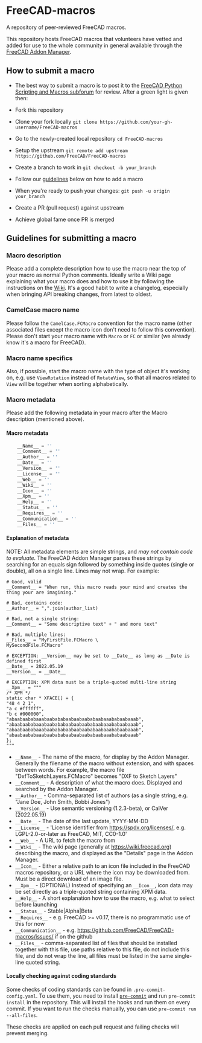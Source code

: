 # FreeCAD-macros

A repository of peer-reviewed FreeCAD macros.

This repository hosts FreeCAD macros that volunteers have vetted and added for use to the whole community in general available through the [FreeCAD Addon Manager](https://www.freecadweb.org/wiki/AddonManager).

## How to submit a macro

- The best way to submit a macro is to post it to the [FreeCAD Python Scripting and Macros subforum](https://forum.freecadweb.org/viewforum.php?f=22) for review. After a green light is given then:

- Fork this repository
- Clone your fork locally `git clone https://github.com/your-gh-username/FreeCAD-macros`
- Go to the newly-created local repository `cd FreeCAD-macros`
- Setup the upstream `git remote add upstream https://github.com/FreeCAD/FreeCAD-macros`
- Create a branch to work in `git checkout -b your_branch`
- Follow our [guidelines](https://github.com/FreeCAD/FreeCAD-macros#guidelines-for-submitting-a-macro) below on how to add a macro
- When you're ready to push your changes: `git push -u origin your_branch`
- Create a PR (pull request) against upstream
- Achieve global fame once PR is merged

## Guidelines for submitting a macro

### Macro description
Please add a complete description how to use the macro near the top of your macro as normal Python comments.
Ideally write a Wiki page explaining what your macro does and how to use it by following the instructions on the [Wiki](https://wiki.freecadweb.org/Macro_documentation). It's a good habit to write a changelog, especially when bringing API breaking changes, from latest to oldest.

### CamelCase macro name
Please follow the `CamelCase.FCMacro` convention for the macro name (other associated files except the macro icon don't need to follow this convention). Please don't start your macro name with `Macro` or `FC` or similar (we already know it's a macro for FreeCAD).

### Macro name specifics
Also, if possible, start the macro name with the type of object it's working on, e.g. use `ViewRotation` instead of `RotateView`, so that all macros related to `View` will be together when sorting alphabetically.

### Macro metadata
Please add the following metadata in your macro after the Macro description (mentioned above).

#### Macro metadata

```python
    __Name__ = ''
    __Comment__ = ''
    __Author__ = ''
    __Date__ = ''
    __Version__ = ''
    __License__ = ''
    __Web__ = ''
    __Wiki__ = ''
    __Icon__ = ''
    __Xpm__ = ''
    __Help__ = ''
    __Status__ = ''
    __Requires__ = ''
    __Communication__ = ''
    __Files__ = ''
```

#### Explanation of metadata

NOTE: All metadata elements are simple strings, and *may not contain code to evaluate*. The FreeCAD Addon Manager parses these strings by searching for an equals sign followed by something inside quotes (single or double), all on a single line. Lines may not wrap. For example:
```
# Good, valid
__Comment__ = "When run, this macro reads your mind and creates the thing your are imagining."

# Bad, contains code:
__Author__ = ",".join(author_list)

# Bad, not a single string:
__Comment__ = "Some descriptive text" + " and more text"

# Bad, multiple lines:
__Files__ = "MyFirstFile.FCMacro \
MySecondFile.FCMacro"

# EXCEPTION: __Version__ may be set to __Date__ as long as __Date is defined first
__Date__ = 2022.05.19
__Version__ = __Date__

# EXCEPTION: XPM data must be a triple-quoted multi-line string
__Xpm__ = """
/* XPM */
static char * XFACE[] = {
"48 4 2 1",
"a c #ffffff",
"b c #000000",
"abaabaababaaabaabababaabaabaababaabaaababaabaaab",
"abaabaababaaabaabababaabaabaababaabaaababaabaaab",
"abaabaababaaabaabababaabaabaababaabaaababaabaaab",
"abaabaababaaabaabababaabaabaababaabaaababaabaaab"
};
"""
```

* `__Name__` - The name of the macro, for display by the Addon Manager. Generally the filename of the macro without extension, and with spaces between words. For example, the macro file "DxfToSketchLayers.FCMacro" becomes "DXF to Sketch Layers"
* `__Comment__` - A description of what the macro does. Displayed and searched by the Addon Manager.
* `__Author__` -  Comma-separated list of authors (as a single string, e.g. "Jane Doe, John Smith, Bobbi Jones")
* `__Version__` - Use semantic versioning (1.2.3-beta), or CalVer (2022.05.19)
* `__Date__` - The date of the last update, YYYY-MM-DD
* `__License__` - 'License identifier from https://spdx.org/licenses/, e.g. LGPL-2.0-or-later as FreeCAD, MIT, CC0-1.0'
* `__Web__` - A URL to fetch the macro from
* `__Wiki__` - The wiki page (generally at https://wiki.freecad.org) describing the macro, and displayed as the "Details" page in the Addon Manager.
* `__Icon__` - Either a relative path to an icon file included in the FreeCAD macros repository, or a URL where the icon may be downloaded from. Must be a direct download of an image file.
* `__Xpm__` - (OPTIONAL) Instead of specifying an `__Icon__`, icon data may be set directly as a triple-quoted string containing XPM data.
* `__Help__` - A short explanation how to use the macro, e.g. what to select before launching
* `__Status__` - Stable|Alpha|Beta
* `__Requires__` - e.g. FreeCAD >= v0.17, there is no programmatic use of this for now
* `__Communication__` - e.g. https://github.com/FreeCAD/FreeCAD-macros/issues/ if on the github
* `__Files__` - comma-separated list of files that should be installed together with this file, use paths relative to this file, do not include this file, and do not wrap the line, all files must be listed in the same single-line quoted string.

#### Locally checking against coding standards

Some checks of coding standards can be found in `.pre-commit-config.yaml`.
To use them, you need to install [`pre-commit`](https://pre-commit.com/) and run `pre-commit install` in the repository.
This will install the hooks and run them on every commit.
If you want to run the checks manually, you can use `pre-commit run --all-files`.

These checks are applied on each pull request and failing checks will prevent merging.
